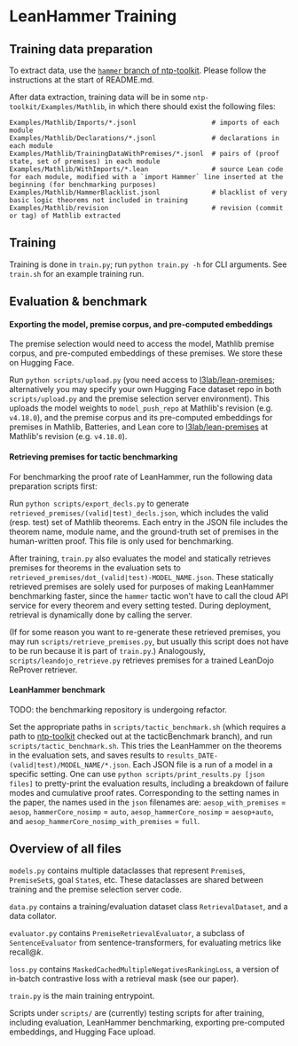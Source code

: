 # LeanHammer Training

## Training data preparation

To extract data, use the [`hammer` branch of ntp-toolkit](https://github.com/cmu-l3/ntp-toolkit/tree/hammer). Please follow the instructions at the start of README.md.

After data extraction, training data will be in some `ntp-toolkit/Examples/Mathlib`, in which there should exist the following files:
```
Examples/Mathlib/Imports/*.jsonl                   # imports of each module
Examples/Mathlib/Declarations/*.jsonl              # declarations in each module
Examples/Mathlib/TrainingDataWithPremises/*.jsonl  # pairs of (proof state, set of premises) in each module
Examples/Mathlib/WithImports/*.lean                # source Lean code for each module, modified with a `import Hammer` line inserted at the beginning (for benchmarking purposes)
Examples/Mathlib/HammerBlacklist.jsonl             # blacklist of very basic logic theorems not included in training
Examples/Mathlib/revision                          # revision (commit or tag) of Mathlib extracted
```

## Training

Training is done in `train.py`; run `python train.py -h` for CLI arguments.
See `train.sh` for an example training run.

## Evaluation & benchmark

#### Exporting the model, premise corpus, and pre-computed embeddings

The premise selection would need to access the model, Mathlib premise corpus, and pre-computed embeddings of these premises.
We store these on Hugging Face.

Run `python scripts/upload.py` (you need access to [l3lab/lean-premises](https://huggingface.co/datasets/l3lab/lean-premises); alternatively you may specify your own Hugging Face dataset repo in both `scripts/upload.py` and the premise selection server environment).
This uploads the model weights to `model_push_repo` at Mathlib's revision (e.g. `v4.18.0`), and
the premise corpus and its pre-computed embeddings
for premises in Mathlib, Batteries, and Lean core to [l3lab/lean-premises](https://huggingface.co/datasets/l3lab/lean-premises)
at Mathlib's revision (e.g. `v4.18.0`).

#### Retrieving premises for tactic benchmarking

For benchmarking the proof rate of LeanHammer, run the following data preparation scripts first:

Run `python scripts/export_decls.py` to generate `retrieved_premises/(valid|test)_decls.json`, which
includes the valid (resp. test) set of Mathlib theorems.
Each entry in the JSON file includes the theorem name, module name, and the ground-truth set of premises in the human-written proof.
This file is only used for benchmarking.

After training, `train.py` also evaluates the model and statically retrieves premises for theorems in the evaluation sets
to `retrieved_premises/dot_(valid|test)-MODEL_NAME.json`.
These statically retrieved premises are solely used for purposes of making LeanHammer benchmarking faster,
since the `hammer` tactic won't have to call the cloud API service for every theorem and every setting tested.
During deployment, retrieval is dynamically done by calling the server.

(If for some reason you want to re-generate these retrieved premises, you may run `scripts/retrieve_premises.py`, but usually
this script does not have to be run because it is part of `train.py`.)
Analogously, `scripts/leandojo_retrieve.py` retrieves premises for a trained LeanDojo ReProver retriever.

#### LeanHammer benchmark

TODO: the benchmarking repository is undergoing refactor.

Set the appropriate paths in `scripts/tactic_benchmark.sh` (which requires a path to [ntp-toolkit](https://github.com/JOSHCLUNE/ntp-toolkit/tree/tacticBenchmark)
checked out at the tacticBenchmark branch), and run `scripts/tactic_benchmark.sh`.
This tries the LeanHammer on the theorems in the evaluation sets, and saves results to `results_DATE-(valid|test)/MODEL_NAME/*.json`.
Each JSON file is a run of a model in a specific setting.
One can use `python scripts/print_results.py [json files]` to pretty-print the evaluation results,
including a breakdown of failure modes and cumulative proof rates.
Corresponding to the setting names in the paper, the names used in the `json` filenames are: `aesop_with_premises` = `aesop`, `hammerCore_nosimp` = `auto`,
`aesop_hammerCore_nosimp` = `aesop+auto`, and `aesop_hammerCore_nosimp_with_premises` = `full`.

## Overview of all files

`models.py` contains multiple dataclasses that represent `Premise`s, `PremiseSet`s, goal `State`s, etc.
These dataclasses are shared between training and the premise selection server code.

`data.py` contains a training/evaluation dataset class `RetrievalDataset`, and a data collator.

`evaluator.py` contains `PremiseRetrievalEvaluator`, a subclass of `SentenceEvaluator` from sentence-transformers, for evaluating metrics like recall@*k*.

`loss.py` contains `MaskedCachedMultipleNegativesRankingLoss`, a version of in-batch contrastive loss with a retrieval mask (see our paper).

`train.py` is the main training entrypoint.

Scripts under `scripts/` are (currently) testing scripts for after training, including evaluation, LeanHammer benchmarking, exporting pre-computed embeddings, and Hugging Face upload.
